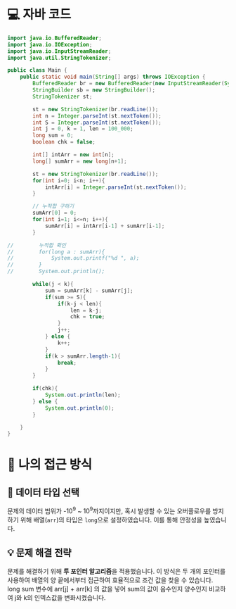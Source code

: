 <!-- 꾸미는데 있어 ChatGPT를 사용하였습니다. -->
# 💻 자바 코드
```java
import java.io.BufferedReader;
import java.io.IOException;
import java.io.InputStreamReader;
import java.util.StringTokenizer;

public class Main {
    public static void main(String[] args) throws IOException {
        BufferedReader br = new BufferedReader(new InputStreamReader(System.in));
        StringBuilder sb = new StringBuilder();
        StringTokenizer st;

        st = new StringTokenizer(br.readLine());
        int n = Integer.parseInt(st.nextToken());
        int S = Integer.parseInt(st.nextToken());
        int j = 0, k = 1, len = 100_000;
        long sum = 0;
        boolean chk = false;

        int[] intArr = new int[n];
        long[] sumArr = new long[n+1];

        st = new StringTokenizer(br.readLine());
        for(int i=0; i<n; i++){
            intArr[i] = Integer.parseInt(st.nextToken());
        }

        // 누적합 구하기
        sumArr[0] = 0;
        for(int i=1; i<=n; i++){
            sumArr[i] = intArr[i-1] + sumArr[i-1];
        }

//        누적합 확인
//        for(long a : sumArr){
//            System.out.printf("%d ", a);
//        }
//        System.out.println();

        while(j < k){
            sum = sumArr[k] - sumArr[j];
            if(sum >= S){
                if(k-j < len){
                    len = k-j;
                    chk = true;
                }
                j++;
            } else {
                k++;
            }
            if(k > sumArr.length-1){
                break;
            }
        }

        if(chk){
            System.out.println(len);
        } else {
            System.out.println(0);
        }

    }
}
```

# 💭 나의 접근 방식

## 🌟 데이터 타입 선택
문제의 데이터 범위가 -10<sup>9</sup> ~ 10<sup>9</sup>까지이지만, 혹시 발생할 수 있는 오버플로우를 방지하기 위해 배열(`arr`)의 타입은 `long`으로 설정하였습니다. 이를 통해 안정성을 높였습니다.

## 💡 문제 해결 전략
문제를 해결하기 위해 **투 포인터 알고리즘**을 적용했습니다. 이 방식은 두 개의 포인터를 사용하여 배열의 양 끝에서부터 접근하여 효율적으로 조건 값을 찾을 수 있습니다.<br>
long sum 변수에 arr[j] + arr[k] 의 값을 넣어 sum의 값이 음수인지 양수인지 비교하여 j와 k의 인덱스값을 변화시켰습니다.
